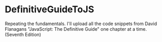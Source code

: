 ﻿# DefinitiveGuideToJS
Repeating the fundamentals. I'll upload all the code snippets from David Flanagans "JavaScript: The Definitive Guide" one chapter at a time. (Seventh Edition)
